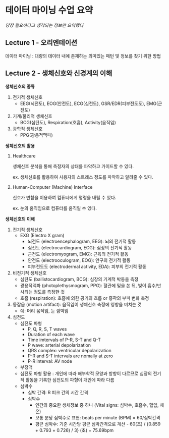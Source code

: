 # 데이터 마이닝 수업 요약 

*당장 필요하다고 생각되는 정보만 요약했다*

## Lecture 1 - 오리엔테이션

데이터 마이닝 : 대량의 데이터 내에 존재하는 의미있는 패턴 및 정보를 찾기 위한 방법

## Lecture 2 - 생체신호와 신경계의 이해

**생체신호의 종류**

1. 전기적 생체신호
   * EEG(뇌전도), EOG(안전도), ECG(심전도), GSR/EDR(피부전도도), EMG(근전도)
2. 기계/물리적 생체신호
   * BCG(심탄도), Respiration(호흡), Activity(움직임)
3. 광학적 생체신호
   * PPG(광용적맥파)

**생체신호의 활용**

1. Healthcare

   생체신호 분석을 통해 측정자의 상태를 파악하고 가이드할 수 있다.

   ex. 생체신호를 활용하여 사용자의 스트레스 정도를 파악하고 알려줄 수 있다.

2. Human-Computer (Machine) Interface

   신호가 변함을 이용하여 컴퓨터에게 명령을 내릴 수 있다. 

   ex. 눈의 움직임으로 컴퓨터를 움직일 수 있다.

**생체신호의 이해**

1. 전기적 생체신호
   * EXG (Electro X gram)
     * 뇌전도 (electroencephalogram, EEG): 뇌의 전기적 활동
     * 심전도 (electrocardiogram, ECG): 심장의 전기적 활동
     * 근전도 (electromyogram, EMG): 근육의 전기적 활동
     * 안전도 (electrooculogram, EOG): 안구의 전기적 활동
     * 피부전도도 (electrodermal activity, EDA): 피부의 전기적 활동
2. 비전기적 생체신호
   * 심탄도 (ballistocardiogram, BCG): 심장의 기계적 박동을 측정
   * 광용적맥파 (photoplethysmogram, PPG): 혈관에 및을 쏜 뒤, 빛이 흡수/반사되는 정도를 측정한 것
   * 호흡 (respiration): 호흡에 의한 공기의 흐름 or 흉곽의 부피 변화 측정
3. 동잡음 (motion artifact): 움직임이 생체신호 측정에 영향을 미치는 것
   * 예: 머리 움직임, 눈 깜박임
4. 심전도
   * 심전도 파형
     * P, Q, R, S, T waves
     * Duration of each wave
     * Time imtervals of P-R, S-T and Q-T
     * P wave: arterial depolarization
     * QRS complex: ventricular depolarization
     * P-R and S-T intervals are nomally at zero
     * P-R interval: AV node
   * 부정맥
   * 심전도 파형 활용 : 개인에 따라 해부학적 모양과 방향이 다르므로 심장의 전기적 활동을 기록한 심전도의 파형이 개인에 따라 다름
   * 심박수
     * 심박 간격: R 피크 간의 시간 간격
     * 심박수
       * 인간의 중요한 생체정보 중 하나 (Vital signs: 심박수, 호흡수, 혈압, 체온)
       * 보통 분당 심박수로 표현: beats per minute (BPM) = 60/심박간격
       * 평균 심박수: 기준 시간당 평균 심박간격으로 계산 - 60(초) / {0.859 + 0.793 + 0.726) / 3} (초) = 75.69bpm
